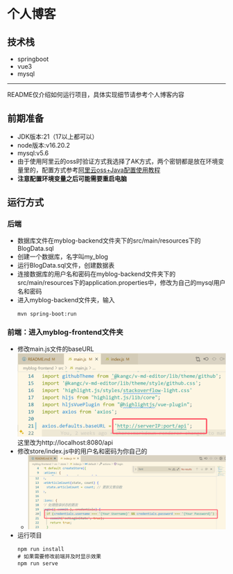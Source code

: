 # 个人博客
## 技术栈
* springboot
* vue3
* mysql
------
README仅介绍如何运行项目，具体实现细节请参考个人博客内容

## 前期准备
* JDK版本:21（17以上都可以）
* node版本:v16.20.2
* mysql:v5.6
* 由于使用阿里云的oss时验证方式我选择了AK方式，两个密钥都是放在环境变量里的，配置方式参考[阿里云oss+Java配置使用教程](https://help.aliyun.com/zh/oss/developer-reference/java-installation?spm=a2c4g.11186623.0.i1 "阿里云oss+Java配置使用教程")
* **注意配置环境变量之后可能需要重启电脑**
## 运行方式
### 后端
* 数据库文件在myblog-backend文件夹下的src/main/resources下的BlogData.sql
* 创建一个数据库，名字叫my_blog
* 运行BlogData.sql文件，创建数据表
* 连接数据库的用户名和密码在myblog-backend文件夹下的src/main/resources下的application.properties中，修改为自己的mysql用户名和密码
* 进入myblog-backend文件夹，输入
    ```shell
    mvn spring-boot:run
    ```
### 前端：进入myblog-frontend文件夹
* 修改main.js文件的baseURL
    ![alt text](image-2.png)
    这里改为http://localhost:8080/api
* 修改store/index.js中的用户名和密码为你自己的
    * ![alt text](image-1.png)
* 运行项目
    ```shell
    npm run install
    # 如果需要修改前端并及时显示效果
    npm run serve
    ```